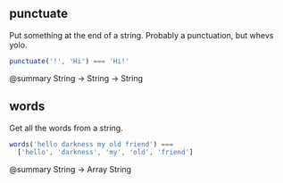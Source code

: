 ## punctuate

Put something at the end of a string. Probably a punctuation, but whevs yolo.
 
```js
punctuate('!', 'Hi') === 'Hi!'
```
 
@summary String -> String -> String
 

## words

Get all the words from a string.
 
```js
words('hello darkness my old friend') ===
  ['hello', 'darkness', 'my', 'old', 'friend']
```
 
@summary String -> Array String
 